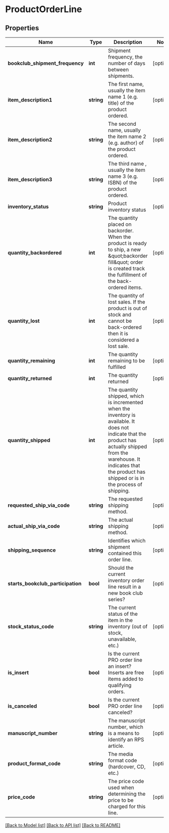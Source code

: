 # ProductOrderLine

## Properties
Name | Type | Description | Notes
------------ | ------------- | ------------- | -------------
**bookclub_shipment_frequency** | **int** | Shipment frequency, the number of days between shipments. | [optional] 
**item_description1** | **string** | The first name, usually the item name 1 (e.g. title) of the product ordered. | [optional] 
**item_description2** | **string** | The second name, usually the item name 2 (e.g. author) of the product ordered. | [optional] 
**item_description3** | **string** | The third name , usually the item name 3 (e.g. ISBN) of the product ordered. | [optional] 
**inventory_status** | **string** | Product inventory status | [optional] 
**quantity_backordered** | **int** | The quantity placed on backorder. When the product is ready to ship,  a new \&quot;backorder fill\&quot; order is created track the fulfillment of the back-ordered items. | [optional] 
**quantity_lost** | **int** | The quantity of lost sales.  If the product is out of stock and cannot be back-ordered  then it is considered a lost sale. | [optional] 
**quantity_remaining** | **int** | The quantity remaining to be fulfilled | [optional] 
**quantity_returned** | **int** | The quantity returned | [optional] 
**quantity_shipped** | **int** | The quantity shipped, which is incremented when the inventory is available.  It does not indicate that the product has actually shipped from the warehouse.  It indicates that the product has shipped or is in the process of shipping. | [optional] 
**requested_ship_via_code** | **string** | The requested shipping method. | [optional] 
**actual_ship_via_code** | **string** | The actual shipping method. | [optional] 
**shipping_sequence** | **string** | Identifies which shipment contained this order line. | [optional] 
**starts_bookclub_participation** | **bool** | Should the current inventory order line result in a new book club series? | [optional] 
**stock_status_code** | **string** | The current status of the item in the inventory (out of stock, unavailable, etc.) | [optional] 
**is_insert** | **bool** | Is the current PRO order line an insert?  Inserts are free items added to qualifying orders. | [optional] 
**is_canceled** | **bool** | Is the current PRO order line canceled? | [optional] 
**manuscript_number** | **string** | The manuscript number, which is a means to identify an RPS article. | [optional] 
**product_format_code** | **string** | The media format code (hardcover, CD, etc.) | [optional] 
**price_code** | **string** | The price code used when determining the price to be charged for this line. | [optional] 

[[Back to Model list]](../README.md#documentation-for-models) [[Back to API list]](../README.md#documentation-for-api-endpoints) [[Back to README]](../README.md)


